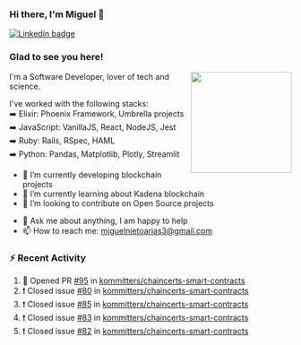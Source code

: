 ### Hi there, I'm Miguel 👋

<a href="https://linkedin.com/in/miguelnietoa/" target="_blank" rel="noopener noreferrer">
  <img src="https://img.shields.io/badge/-LinkedIn-0e76a8?style=flat-square&logo=Linkedin&logoColor=white" alt="Linkedin badge">
</a>
<!-- [![Website Badge](https://img.shields.io/badge/Website-3b5998?style=flat-square&logo=google-chrome&logoColor=white)](#notavailablenow#) 

<img src="https://i.imgur.com/tbrLrt5.gif" width=400 alt="Coding GIF" align="right"/>
-->


### Glad to see you here!
<a href="https://github.com/miguelnietoa"><img src="https://github-readme-stats-git-masterrstaa-rickstaa.vercel.app/api?username=miguelnietoa&show_icons=true&hide_border=true&count_private=true&include_all_commits=true&theme=tokyonight" height="180em" align="right"/></a>
I'm a Software Developer, lover of tech and science. 

I've worked with the following stacks:\
➡️ Elixir: Phoenix Framework, Umbrella projects\
➡️ JavaScript: VanillaJS, React, NodeJS, Jest\
➡️ Ruby: Rails, RSpec, HAML\
➡️ Python: Pandas, Matplotlib, Plotly, Streamlit

- 🔭 I’m currently developing blockchain projects
- 🌱 I’m currently learning about Kadena blockchain
- 👯 I’m looking to contribute on Open Source projects
<!-- 
- 😄 I just finished a Machine Learning course! 
- 🤔 I’m looking for help with ...
-->
- 💬 Ask me about anything, I am happy to help
- 📫 How to reach me: miguelnietoarias3@gmail.com


### ⚡ Recent Activity

<!--START_SECTION:activity-->
1. 💪 Opened PR [#95](https://github.com/kommitters/chaincerts-smart-contracts/pull/95) in [kommitters/chaincerts-smart-contracts](https://github.com/kommitters/chaincerts-smart-contracts)
2. ❗️ Closed issue [#80](https://github.com/kommitters/chaincerts-smart-contracts/issues/80) in [kommitters/chaincerts-smart-contracts](https://github.com/kommitters/chaincerts-smart-contracts)
3. ❗️ Closed issue [#85](https://github.com/kommitters/chaincerts-smart-contracts/issues/85) in [kommitters/chaincerts-smart-contracts](https://github.com/kommitters/chaincerts-smart-contracts)
4. ❗️ Closed issue [#83](https://github.com/kommitters/chaincerts-smart-contracts/issues/83) in [kommitters/chaincerts-smart-contracts](https://github.com/kommitters/chaincerts-smart-contracts)
5. ❗️ Closed issue [#82](https://github.com/kommitters/chaincerts-smart-contracts/issues/82) in [kommitters/chaincerts-smart-contracts](https://github.com/kommitters/chaincerts-smart-contracts)
<!--END_SECTION:activity-->
